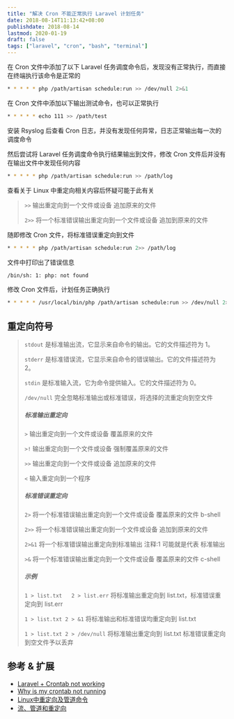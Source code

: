 ```yaml
---
title: "解决 Cron 不能正常执行 Laravel 计划任务"
date: 2018-08-14T11:13:42+08:00
publishdate: 2018-08-14
lastmod: 2020-01-19
draft: false
tags: ["laravel", "cron", "bash", "terminal"]
---
```

在 Cron 文件中添加了以下 Laravel 任务调度命令后，发现没有正常执行，而直接在终端执行该命令是正常的
```bash
* * * * * php /path/artisan schedule:run >> /dev/null 2>&1
```

在 Cron 文件中添加以下输出测试命令，也可以正常执行
```bash
* * * * * echo 111 >> /path/test
```

安装 Rsyslog 后查看 Cron 日志，并没有发现任何异常，日志正常输出每一次的调度命令

然后尝试将 Laravel 任务调度命令执行结果输出到文件，修改 Cron 文件后并没有在输出文件中发现任何内容
```bash
* * * * * php /path/artisan schedule:run >> /path/log
```

查看关于 Linux 中重定向相关内容后怀疑可能于此有关

> `>>` 输出重定向到一个文件或设备 追加原来的文件
> 
> `2>>` 将一个标准错误输出重定向到一个文件或设备 追加到原来的文件

随即修改 Cron 文件，将标准错误重定向到文件
```bash
* * * * * php /path/artisan schedule:run 2>> /path/log
```

文件中打印出了错误信息
```bash
/bin/sh: 1: php: not found
```

修改 Cron 文件后，计划任务正确执行

```bash
* * * * * /usr/local/bin/php /path/artisan schedule:run >> /dev/null 2>&1
```

## 重定向符号
> `stdout` 是标准输出流，它显示来自命令的输出。它的文件描述符为 1。
>
> `stderr` 是标准错误流，它显示来自命令的错误输出。它的文件描述符为 2。
> 
> `stdin` 是标准输入流，它为命令提供输入。它的文件描述符为 0。
>
> `/dev/null` 完全忽略标准输出或标准错误，将选择的流重定向到空文件
>
> ##### 标准输出重定向
> `>` 输出重定向到一个文件或设备 覆盖原来的文件
>
> `>!` 输出重定向到一个文件或设备 强制覆盖原来的文件
>
> `>>` 输出重定向到一个文件或设备 追加原来的文件
>
> `<` 输入重定向到一个程序
>
> ##### 标准错误重定向
> `2>` 将一个标准错误输出重定向到一个文件或设备 覆盖原来的文件  b-shell
>
> `2>>` 将一个标准错误输出重定向到一个文件或设备 追加到原来的文件
>
> `2>&1` 将一个标准错误输出重定向到标准输出 注释:1 可能就是代表 标准输出
>
> `>&` 将一个标准错误输出重定向到一个文件或设备 覆盖原来的文件  c-shell
>
> ##### 示例
> `1 > list.txt   2 > list.err` 将标准输出重定向到 list.txt，标准错误重定向到 list.err
>
> `1 > list.txt 2 > &1` 将标准输出和标准错误均重定向到 list.txt
>
> `1 > list.txt 2 > /dev/null` 将标准输出重定向到 list.txt 标准错误重定向到空文件予以丢弃

## 参考 & 扩展
- [Laravel + Crontab not working](https://stackoverflow.com/questions/42483935/laravel-crontab-not-working)
- [Why is my crontab not running](https://superuser.com/questions/445347/why-is-my-crontab-not-running)
- [Linux中重定向及管道命令](https://blog.csdn.net/hellozpc/article/details/46721811)
- [流、管道和重定向](https://www.ibm.com/developerworks/cn/linux/l-lpic1-v3-103-4/index.html)
